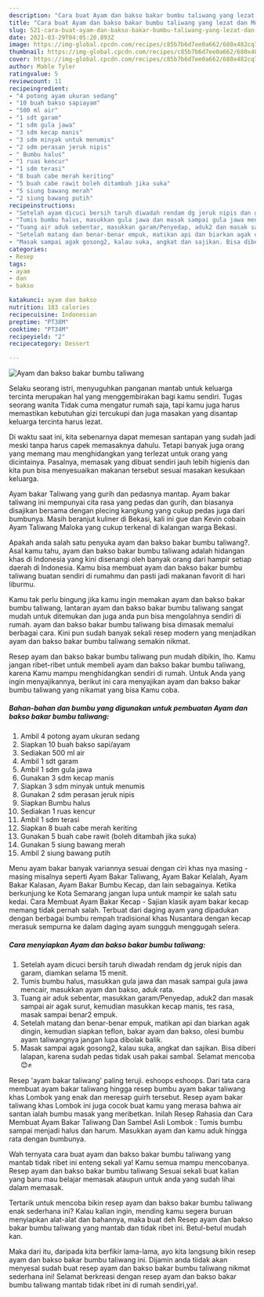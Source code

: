 ```yaml
---
description: "Cara buat Ayam dan bakso bakar bumbu taliwang yang lezat dan Mudah Dibuat"
title: "Cara buat Ayam dan bakso bakar bumbu taliwang yang lezat dan Mudah Dibuat"
slug: 521-cara-buat-ayam-dan-bakso-bakar-bumbu-taliwang-yang-lezat-dan-mudah-dibuat
date: 2021-03-29T04:05:20.893Z
image: https://img-global.cpcdn.com/recipes/c85b7b6d7ee0a662/680x482cq70/ayam-dan-bakso-bakar-bumbu-taliwang-foto-resep-utama.jpg
thumbnail: https://img-global.cpcdn.com/recipes/c85b7b6d7ee0a662/680x482cq70/ayam-dan-bakso-bakar-bumbu-taliwang-foto-resep-utama.jpg
cover: https://img-global.cpcdn.com/recipes/c85b7b6d7ee0a662/680x482cq70/ayam-dan-bakso-bakar-bumbu-taliwang-foto-resep-utama.jpg
author: Mable Tyler
ratingvalue: 5
reviewcount: 11
recipeingredient:
- "4 potong ayam ukuran sedang"
- "10 buah bakso sapiayam"
- "500 ml air"
- "1 sdt garam"
- "1 sdm gula jawa"
- "3 sdm kecap manis"
- "3 sdm minyak untuk menumis"
- "2 sdm perasan jeruk nipis"
- " Bumbu halus"
- "1 ruas kencur"
- "1 sdm terasi"
- "8 buah cabe merah keriting"
- "5 buah cabe rawit boleh ditambah jika suka"
- "5 siung bawang merah"
- "2 siung bawang putih"
recipeinstructions:
- "Setelah ayam dicuci bersih taruh diwadah rendam dg jeruk nipis dan garam, diamkan selama 15 menit."
- "Tumis bumbu halus, masukkan gula jawa dan masak sampai gula jawa mencair, masukkan ayam dan bakso, aduk rata."
- "Tuang air aduk sebentar, masukkan garam/Penyedap, aduk2 dan masak sampai air agak surut, kemudian masukkan kecap manis, tes rasa, masak sampai benar2 empuk."
- "Setelah matang dan benar-benar empuk, matikan api dan biarkan agak dingin, kemudian siapkan teflon, bakar ayam dan bakso, olesi bumbu ayam taliwangnya jangan lupa dibolak balik."
- "Masak sampai agak gosong2, kalau suka, angkat dan sajikan. Bisa diberi lalapan, karena sudah pedas tidak usah pakai sambal. Selamat mencoba 😊✊"
categories:
- Resep
tags:
- ayam
- dan
- bakso

katakunci: ayam dan bakso 
nutrition: 183 calories
recipecuisine: Indonesian
preptime: "PT38M"
cooktime: "PT34M"
recipeyield: "2"
recipecategory: Dessert

---
```



![Ayam dan bakso bakar bumbu taliwang](https://img-global.cpcdn.com/recipes/c85b7b6d7ee0a662/680x482cq70/ayam-dan-bakso-bakar-bumbu-taliwang-foto-resep-utama.jpg)

Selaku seorang istri, menyuguhkan panganan mantab untuk keluarga tercinta merupakan hal yang menggembirakan bagi kamu sendiri. Tugas seorang  wanita Tidak cuma mengatur rumah saja, tapi kamu juga harus memastikan kebutuhan gizi tercukupi dan juga masakan yang disantap keluarga tercinta harus lezat.

Di waktu  saat ini, kita sebenarnya dapat memesan santapan yang sudah jadi meski tanpa harus capek memasaknya dahulu. Tetapi banyak juga orang yang memang mau menghidangkan yang terlezat untuk orang yang dicintainya. Pasalnya, memasak yang dibuat sendiri jauh lebih higienis dan kita pun bisa menyesuaikan makanan tersebut sesuai masakan kesukaan keluarga. 

Ayam bakar Taliwang yang gurih dan pedasnya mantap. Ayam bakar taliwang ini mempunyai cita rasa yang pedas dan gurih, dan biasanya disajikan bersama dengan plecing kangkung yang cukup pedas juga dari bumbunya. Masih beranjut kuliner di Bekasi, kali ini gue dan Kevin cobain Ayam Taliwang Maloka yang cukup terkenal di kalangan warga Bekasi.

Apakah anda salah satu penyuka ayam dan bakso bakar bumbu taliwang?. Asal kamu tahu, ayam dan bakso bakar bumbu taliwang adalah hidangan khas di Indonesia yang kini disenangi oleh banyak orang dari hampir setiap daerah di Indonesia. Kamu bisa membuat ayam dan bakso bakar bumbu taliwang buatan sendiri di rumahmu dan pasti jadi makanan favorit di hari liburmu.

Kamu tak perlu bingung jika kamu ingin memakan ayam dan bakso bakar bumbu taliwang, lantaran ayam dan bakso bakar bumbu taliwang sangat mudah untuk ditemukan dan juga anda pun bisa mengolahnya sendiri di rumah. ayam dan bakso bakar bumbu taliwang bisa dimasak memalui berbagai cara. Kini pun sudah banyak sekali resep modern yang menjadikan ayam dan bakso bakar bumbu taliwang semakin nikmat.

Resep ayam dan bakso bakar bumbu taliwang pun mudah dibikin, lho. Kamu jangan ribet-ribet untuk membeli ayam dan bakso bakar bumbu taliwang, karena Kamu mampu menghidangkan sendiri di rumah. Untuk Anda yang ingin menyajikannya, berikut ini cara menyajikan ayam dan bakso bakar bumbu taliwang yang nikamat yang bisa Kamu coba.

<!--inarticleads1-->

##### Bahan-bahan dan bumbu yang digunakan untuk pembuatan Ayam dan bakso bakar bumbu taliwang:

1. Ambil 4 potong ayam ukuran sedang
1. Siapkan 10 buah bakso sapi/ayam
1. Sediakan 500 ml air
1. Ambil 1 sdt garam
1. Ambil 1 sdm gula jawa
1. Gunakan 3 sdm kecap manis
1. Siapkan 3 sdm minyak untuk menumis
1. Gunakan 2 sdm perasan jeruk nipis
1. Siapkan  Bumbu halus
1. Sediakan 1 ruas kencur
1. Ambil 1 sdm terasi
1. Siapkan 8 buah cabe merah keriting
1. Gunakan 5 buah cabe rawit (boleh ditambah jika suka)
1. Gunakan 5 siung bawang merah
1. Ambil 2 siung bawang putih


Menu ayam bakar banyak variannya sesuai dengan ciri khas nya masing - masing misalnya seperti Ayam Bakar Taliwang, Ayam Bakar Kelalah, Ayam Bakar Kalasan, Ayam Bakar Bumbu Kecap, dan lain sebagainya. Ketika berkunjung ke Kota Semarang jangan lupa untuk mampir ke salah satu kedai. Cara Membuat Ayam Bakar Kecap - Sajian klasik ayam bakar kecap memang tidak pernah salah. Terbuat dari daging ayam yang dipadukan dengan berbagai bumbu rempah tradisional khas Nusantara dengan kecap merasuk sempurna ke dalam daging ayam sungguh menggugah selera. 

<!--inarticleads2-->

##### Cara menyiapkan Ayam dan bakso bakar bumbu taliwang:

1. Setelah ayam dicuci bersih taruh diwadah rendam dg jeruk nipis dan garam, diamkan selama 15 menit.
1. Tumis bumbu halus, masukkan gula jawa dan masak sampai gula jawa mencair, masukkan ayam dan bakso, aduk rata.
1. Tuang air aduk sebentar, masukkan garam/Penyedap, aduk2 dan masak sampai air agak surut, kemudian masukkan kecap manis, tes rasa, masak sampai benar2 empuk.
1. Setelah matang dan benar-benar empuk, matikan api dan biarkan agak dingin, kemudian siapkan teflon, bakar ayam dan bakso, olesi bumbu ayam taliwangnya jangan lupa dibolak balik.
1. Masak sampai agak gosong2, kalau suka, angkat dan sajikan. Bisa diberi lalapan, karena sudah pedas tidak usah pakai sambal. Selamat mencoba 😊✊


Resep &#39;ayam bakar taliwang&#39; paling teruji. eshoops eshoops. Dari tata cara membuat ayam bakar taliwang hingga resep bumbu ayam bakar taliwang khas Lombok yang enak dan meresap guirh tersebut. Resep ayam bakar taliwang khas Lombok ini juga cocok buat kamu yang merasa bahwa air santan ialah bumbu masak yang meribetkan. Inilah Resep Rahasia dan Cara Membuat Ayam Bakar Taliwang Dan Sambel Asli Lombok : Tumis bumbu sampai menjadi halus dan harum. Masukkan ayam dan kamu aduk hingga rata dengan bumbunya. 

Wah ternyata cara buat ayam dan bakso bakar bumbu taliwang yang mantab tidak ribet ini enteng sekali ya! Kamu semua mampu mencobanya. Resep ayam dan bakso bakar bumbu taliwang Sesuai sekali buat kalian yang baru mau belajar memasak ataupun untuk anda yang sudah lihai dalam memasak.

Tertarik untuk mencoba bikin resep ayam dan bakso bakar bumbu taliwang enak sederhana ini? Kalau kalian ingin, mending kamu segera buruan menyiapkan alat-alat dan bahannya, maka buat deh Resep ayam dan bakso bakar bumbu taliwang yang mantab dan tidak ribet ini. Betul-betul mudah kan. 

Maka dari itu, daripada kita berfikir lama-lama, ayo kita langsung bikin resep ayam dan bakso bakar bumbu taliwang ini. Dijamin anda tiidak akan menyesal sudah buat resep ayam dan bakso bakar bumbu taliwang nikmat sederhana ini! Selamat berkreasi dengan resep ayam dan bakso bakar bumbu taliwang mantab tidak ribet ini di rumah sendiri,ya!.

